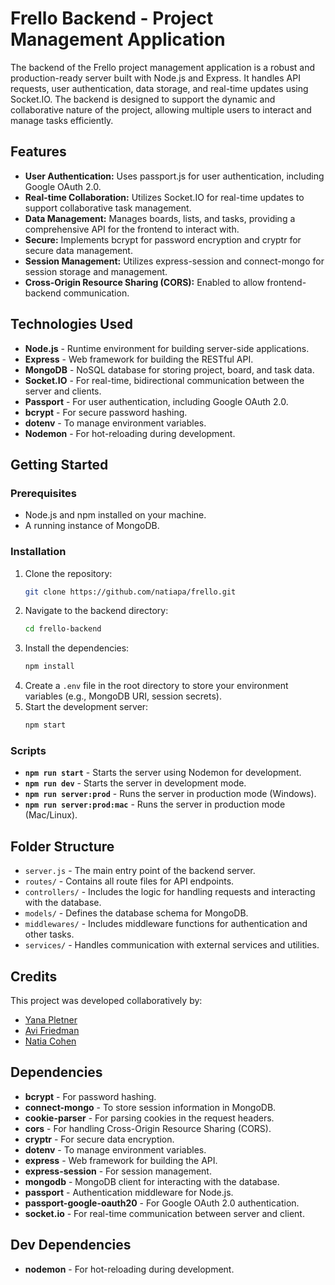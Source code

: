 # Frello Backend - Project Management Application

The backend of the Frello project management application is a robust and production-ready server built with Node.js and Express. It handles API requests, user authentication, data storage, and real-time updates using Socket.IO. The backend is designed to support the dynamic and collaborative nature of the project, allowing multiple users to interact and manage tasks efficiently.

## Features

- **User Authentication:** Uses passport.js for user authentication, including Google OAuth 2.0.
- **Real-time Collaboration:** Utilizes Socket.IO for real-time updates to support collaborative task management.
- **Data Management:** Manages boards, lists, and tasks, providing a comprehensive API for the frontend to interact with.
- **Secure:** Implements bcrypt for password encryption and cryptr for secure data management.
- **Session Management:** Utilizes express-session and connect-mongo for session storage and management.
- **Cross-Origin Resource Sharing (CORS):** Enabled to allow frontend-backend communication.

## Technologies Used

- **Node.js** - Runtime environment for building server-side applications.
- **Express** - Web framework for building the RESTful API.
- **MongoDB** - NoSQL database for storing project, board, and task data.
- **Socket.IO** - For real-time, bidirectional communication between the server and clients.
- **Passport** - For user authentication, including Google OAuth 2.0.
- **bcrypt** - For secure password hashing.
- **dotenv** - To manage environment variables.
- **Nodemon** - For hot-reloading during development.

## Getting Started

### Prerequisites

- Node.js and npm installed on your machine.
- A running instance of MongoDB.

### Installation

1. Clone the repository:
    ```bash
    git clone https://github.com/natiapa/frello.git
    ```
2. Navigate to the backend directory:
    ```bash
    cd frello-backend
    ```
3. Install the dependencies:
    ```bash
    npm install
    ```
4. Create a `.env` file in the root directory to store your environment variables (e.g., MongoDB URI, session secrets).
5. Start the development server:
    ```bash
    npm start
    ```

### Scripts

- **`npm run start`** - Starts the server using Nodemon for development.
- **`npm run dev`** - Starts the server in development mode.
- **`npm run server:prod`** - Runs the server in production mode (Windows).
- **`npm run server:prod:mac`** - Runs the server in production mode (Mac/Linux).

## Folder Structure

- `server.js` - The main entry point of the backend server.
- `routes/` - Contains all route files for API endpoints.
- `controllers/` - Includes the logic for handling requests and interacting with the database.
- `models/` - Defines the database schema for MongoDB.
- `middlewares/` - Includes middleware functions for authentication and other tasks.
- `services/` - Handles communication with external services and utilities.

## Credits

This project was developed collaboratively by:
- [Yana Pletner](https://github.com/YanaPletner)
- [Avi Friedman](https://github.com/avi-friedman-IL)
- [Natia Cohen](https://github.com/natiapa)


## Dependencies

- **bcrypt** - For password hashing.
- **connect-mongo** - To store session information in MongoDB.
- **cookie-parser** - For parsing cookies in the request headers.
- **cors** - For handling Cross-Origin Resource Sharing (CORS).
- **cryptr** - For secure data encryption.
- **dotenv** - To manage environment variables.
- **express** - Web framework for building the API.
- **express-session** - For session management.
- **mongodb** - MongoDB client for interacting with the database.
- **passport** - Authentication middleware for Node.js.
- **passport-google-oauth20** - For Google OAuth 2.0 authentication.
- **socket.io** - For real-time communication between server and client.

## Dev Dependencies

- **nodemon** - For hot-reloading during development.

